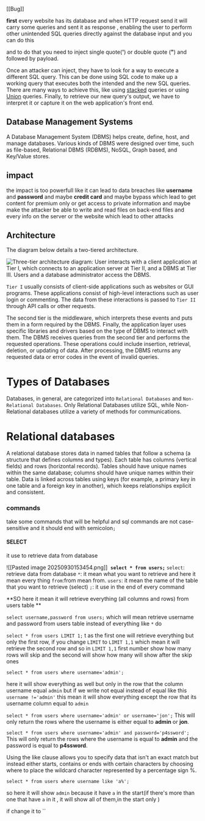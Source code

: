 [[Bug]]

**first** every website has its database and when HTTP request send it will carry some queries and sent it as response , enabling the user to perform other unintended SQL queries directly against the database input and you can do this 

and to do that you need to inject single quote(**'**) or double quote (**"**) and followed by payload.

Once an attacker can inject, they have to look for a way to execute a different SQL query. This can be done using SQL code to make up a working query that executes both the intended and the new SQL queries. There are many ways to achieve this, like using [stacked](https://www.sqlinjection.net/stacked-queries/) queries or using [Union](https://www.mysqltutorial.org/sql-union-mysql.aspx/) queries. Finally, to retrieve our new query's output, we have to interpret it or capture it on the web application's front end.

## Database Management Systems

A Database Management System (DBMS) helps create, define, host, and manage databases. Various kinds of DBMS were designed over time, such as file-based, Relational DBMS (RDBMS), NoSQL, Graph based, and Key/Value stores.

## **impact**
the impact is too powerfull like it can lead to data breaches like **username** and **password** and maybe **credit card** and maybe bypass which lead to get content for premium only or get access to private information and maybe make the attacker be able to write and read files on back-end files and every info on the server or the website which lead to other attacks 

## Architecture

The diagram below details a two-tiered architecture.

![Three-tier architecture diagram: User interacts with a client application at Tier I, which connects to an application server at Tier II, and a DBMS at Tier III. Users and a database administrator access the DBMS.](https://academy.hackthebox.com/storage/modules/33/db_2.png)

`Tier I` usually consists of client-side applications such as websites or GUI programs. These applications consist of high-level interactions such as user login or commenting. The data from these interactions is passed to `Tier II` through API calls or other requests.

The second tier is the middleware, which interprets these events and puts them in a form required by the DBMS. Finally, the application layer uses specific libraries and drivers based on the type of DBMS to interact with them. The DBMS receives queries from the second tier and performs the requested operations. These operations could include insertion, retrieval, deletion, or updating of data. After processing, the DBMS returns any requested data or error codes in the event of invalid queries.

# Types of Databases



Databases, in general, are categorized into `Relational Databases` and `Non-Relational Databases`. Only Relational Databases utilize SQL, while Non-Relational databases utilize a variety of methods for communications.

# Relational databases
A relational database stores data in named tables that follow a schema (a structure that defines columns and types). Each table has columns (vertical fields) and rows (horizontal records). Tables should have unique names within the same database; columns should have unique names within their table. Data is linked across tables using keys (for example, a primary key in one table and a foreign key in another), which keeps relationships explicit and consistent.



### commands 

take some commands that will be helpful and sql commands are not case-sensitive and it should end with semicolon`;` 
#### **SELECT**
it use to retrieve data from database 

![[Pasted image 20250930153454.png]]  
**`select * from users;`**
`select`: retrieve data from database
`*`: it mean what you want to retrieve and here it mean every thing
`from`:from mean from.
`users`: it mean the name of the table that you want to retrieve (select)
`;`: it use in the end of every command

**SO here it mean it will retrieve everything (all columns and rows) from users table **

`select username,password from users;`
which will mean retrieve username and password from users table instead of everything like `*` do

`select * from users LIMIT 1;`
t as the first one will retrieve everything but only the first row, if you change `LIMIT` to `LIMIT 1,1` which mean it will retrieve the second row and so in `LIMIT 1,1` first number show how many rows will skip and the second will show how many will show after the skip ones


`select * from users where username='admin';`

here it will show everything as well but only in the row that the column username equal `admin`
but if we write not equal instead of equal like this `username !='admin'` this mean it will show everything except the row that its username column equal to `admin`  


`select * from users where username='admin' or username='jon';`
This will only return the rows where the username is either equal to **admin** or **jon**.

`select * from users where username='admin' and password='p4ssword';`
This will only return the rows where the username is equal to **admin** and the password is equal to **p4ssword**.


Using the like clause allows you to specify data that isn't an exact match but instead either starts, contains or ends with certain characters by choosing where to place the wildcard character represented by a percentage sign %.

`select * from users where username like 'a%';`

so here it will show `admin` because it have `a` in the start(if there's more than one that have `a` in it , it will show all of them,in the start only ) 

if change it to ``


